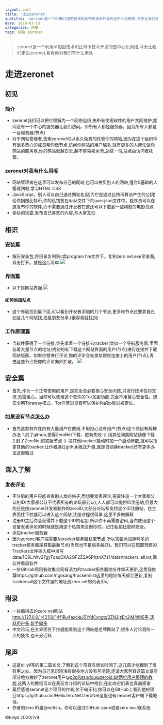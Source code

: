 ```yaml
---
layout: post
title: '走进zeronet'
subtitle: 'zeronet是一个利用bt加密技术和比特币技术开发的去中心化网络,今天让我们走进zeronet,看看他对我们有什么用处'
date: 2020-03-18
categories: 网络
tags: 网络 zeronet  
---
```

> zeronet是一个利用bt加密技术和比特币技术开发的去中心化网络,今天让我们走进zeronet,看看他对我们有什么用处

# 走进zeronet
## 初见
### 简介
* zeronet我们可以把它理解为一个网络组织,由所有使用软件的用户共同维护,期间没有一个中心的服务器让我们访问。即所有人都是服务器。因为所有人都是一台服务器(节点)
* 对于网站管理者,使用zeronet可以永久免费的托管你的网站,因为在这个组织中有很多热心的成员帮你做节点,访问你网站的用户越多,就有更多的人帮忙做你网站的服务器,你的网站就越安全,越不容易被关闭,总结一句,站点由访问者托管。
### zeronet对我有什么用呢
* 网站管理者在这里可以发布自己的网站,也可以拷贝别人的网站,适合0基础的人搭建网站,学习HTML CSS
* JavaScript。别人可以自己通过网站名(因为它是通过比特币算法产生的公钥)给你捐赠比特币,你的私钥放在data文件下的user.json文件中。程序员可以在这发布你的软件,而不需要通过开发者在这还可以下载到一些稀缺的电影资源
* 愉快的玩耍,发布自己喜欢的内容,与大家互动
## 相识
### 安装篇
* 解压安装包,将目录复制到c盘program file文件下。复制zero net.exe至桌面,双击打开。就是这么简单
![](https://img-blog.csdnimg.cn/2020020917252499.jpg)
### 界面篇
* 以下是网站界面
![](https://img-blog.csdnimg.cn/20200209172554384.jpg?x-oss-process=image/watermark,type_ZmFuZ3poZW5naGVpdGk,shadow_10,text_aHR0cHM6Ly9ibG9nLmNzZG4ubmV0L2FkbWluaXN0ZXI4NjY=,size_16,color_FFFFFF,t_70)

#### 如何添加站点
* 这个界面拉到最下面,可以看到开发者添加的几个节点,更多地节点还要靠自己到这几个网站找,或是朋友分享,(很容易就找到)
### 工作原理篇
* 当软件获得了一个链接,会先拿着一个链接去tracker(类似一个导航服务器,里面存着大量节点的地址)找别的有下载这个网站界面的用户(节点)进行连接并下载网站版面。如果你想进行评论,你的评论会先发给跟你连接上的用户(节点),再由这些节点把你的评论向外扩散。
![](https://img-blog.csdnimg.cn/20200209173828822.jpg?x-oss-process=image/watermark,type_ZmFuZ3poZW5naGVpdGk,shadow_10,text_aHR0cHM6Ly9ibG9nLmNzZG4ubmV0L2FkbWluaXN0ZXI4NjY=,size_16,color_FFFFFF,t_70)
## 安全篇
* 首先,作为一个正常使用的用户,是完全没必要担心安全问题,只进行技术性的交流,无需担心。当然可以使用这个软件的Tor加密功能,完全不用担心安全性。想安全用Toraway模式。Tor洋葱浏览器可以保护你的ip难以被定位。
### 如果没有节点怎么办
* 首先这款软件在内有大量用户在使用,不用担心没有用户(节点)这个项目有两种办法
1.封了github,使得ZeroNet下载、更新失败-》用其他同类网站镜像下载
2.封了ZeroNet的初始节点-》换其他tracker(启动时加一个启动参数,就可以指定其他的tracker;让作者通过github推送升级,就是自动换tracker)还有更多办法这里略过
## 深入了解
### 发表评论
* 不注册的用户只能查看别人发的帖子,而想要发表评论,需要注册一个大家都公认的ID(大家都公认不代表所有的论坛都公认),人人都可以提供ID注册站,但最大的还是由zeronet开发者制作的zeroID,大部分论坛都支持这个ID注册站。在主界面往下拉就可以进入这个网站,注册过程很简单,这里不多做解释
* 注册ID之后你会获得并下载这个ID的私钥,所以你不再需要密码,当你使用这个设备发表评论的时候就是用这个私钥来区别你的。记住私钥比密码安全。
* 添加tracker服务器
* 因为zeronet客户端需要从tracker服务器获取节点,所以需要添加足够多的tracker服务器来获取最新节点(当然也不是越多越好)。我们可以在配置页面的Trackers文件输入框中填写data/1Q9LrWv27gyToaqDXA2GF2ZSA6PhznX7z1/data/trackers_all.txt,保存并重启软件
* 一些GitHub项目有收集全网有活力的tracker服务器地址并每天更新,这里我推荐https://github.com/ngosang/trackerslist这里的地址每天都会更新,复制trackersall这个文件里的地址到zero net的列表即可

## 附录
* 一些值得去的zero net网站
http://127.0.0.1:43110/14f1Ru4axcieJ51YdCxngtg2ZN2jzEh3jM/新知乎,活跃用户多,新手偏多
* 中文论坛,在主界面往下拉就能看到这个网站是老牌网站了,很多人讨论高阶一点的技术,也十分活跃
## 尾声
* 这是billyli写的第二篇长文,了解到这个项目有很长时间了,这几周才挖掘到了很有用之处。因为自己见识短浅有很多地方没有写清楚,还请大家包容这篇文章有部分地方摘抄了zeronet用户@p2p和tandou@zeroid.bit两位用户整理的教程,这两人的教程可以在我前文介绍的论坛中找到,在此向它们表达真诚感谢
* 最后感谢zeronet这个项目的作者,位于匈牙利,你可以在GitHub上看到他的项目https://github.com/HelloZeroNet/ZeroNet这里也有zeronet客户端下载地址。
* 作者的zero ID是@nofish。你可以通过GitHub issue或者zero mail联系他

©billyli
2020/2/9
